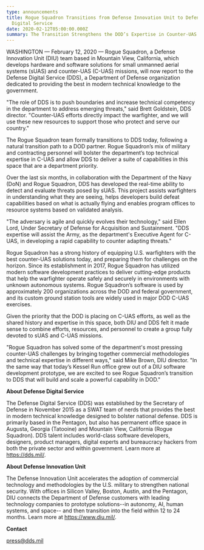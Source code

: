 ```yaml
---
type: announcements
title: Rogue Squadron Transitions from Defense Innovation Unit to Defense
  Digital Service
date: 2020-02-12T05:00:00.000Z
summary: The Transition Strengthens the DOD’s Expertise in Counter-UAS
---
```


WASHINGTON — February 12, 2020 — Rogue Squadron, a Defense Innovation Unit (DIU) team based in Mountain View, California, which develops hardware and software solutions for small unmanned aerial systems (sUAS) and counter-UAS (C-UAS) missions, will now report to the Defense Digital Service (DDS), a Department of Defense organization dedicated to providing the best in modern technical knowledge to the government.

"The role of DDS is to push boundaries and increase technical competency in the department to address emerging threats," said Brett Goldstein, DDS director. "Counter-UAS efforts directly impact the warfighter, and we will use these new resources to support those who protect and serve our country."

The Rogue Squadron team formally transitions to DDS today, following a natural transition path to a DOD partner. Rogue Squadron’s mix of military and contracting personnel will bolster the department’s top technical expertise in C-UAS and allow DDS to deliver a suite of capabilities in this space that are a department priority.

Over the last six months, in collaboration with the Department of the Navy (DoN) and Rogue Squadron, DDS has developed the real-time ability to detect and evaluate threats posed by sUAS. This project assists warfighters in understanding what they are seeing, helps developers build defeat capabilities based on what is actually flying and enables program offices to resource systems based on validated analysis.

"The adversary is agile and quickly evolves their technology," said Ellen Lord, Under Secretary of Defense for Acquisition and Sustainment. "DDS expertise will assist the Army, as the department's Executive Agent for C-UAS, in developing a rapid capability to counter adapting threats."

Rogue Squadron has a strong history of equipping U.S. warfighters with the best counter-UAS solutions today, and preparing them for challenges on the horizon. Since its establishment in 2017, Rogue Squadron has utilized modern software development practices to deliver cutting-edge products that help the warfighter operate safely and securely in environments with unknown autonomous systems. Rogue Squadron’s software is used by approximately 200 organizations across the DOD and federal government, and its custom ground station tools are widely used in major DOD C-UAS exercises.

Given the priority that the DOD is placing on C-UAS efforts, as well as the shared history and expertise in this space, both DIU and DDS felt it made sense to combine efforts, resources, and personnel to create a group fully devoted to sUAS and C-UAS missions.

"Rogue Squadron has solved some of the department's most pressing counter-UAS challenges by bringing together commercial methodologies and technical expertise in different ways," said Mike Brown, DIU director. "In the same way that today’s Kessel Run office grew out of a DIU software development prototype, we are excited to see Rogue Squadron’s transition to DDS that will build and scale a powerful capability in DOD."

**About Defense Digital Service**

The Defense Digital Service (DDS) was established by the Secretary of Defense in November 2015 as a SWAT team of nerds that provides the best in modern technical knowledge designed to bolster national defense. DDS is primarily based in the Pentagon, but also has permanent office space in Augusta, Georgia (Tatooine) and Mountain View, California (Rogue Squadron). DDS talent includes world-class software developers, designers, product managers, digital experts and bureaucracy hackers from both the private sector and within government. Learn more at <https://dds.mil/>.

**About Defense Innovation Unit**

The Defense Innovation Unit accelerates the adoption of commercial technology and methodologies by the U.S. military to strengthen national security. With offices in Silicon Valley, Boston, Austin, and the Pentagon, DIU connects the Department of Defense customers with leading technology companies to prototype solutions--in autonomy, AI, human systems, and space-- and then transition into the field within 12 to 24 months. Learn more at https://www.diu.mil/.

**Contact**

press@dds.mil
